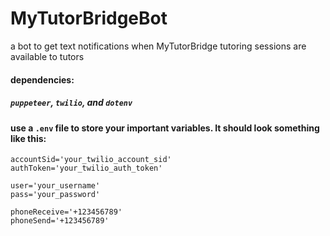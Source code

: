 # MyTutorBridgeBot
a bot to get text notifications when MyTutorBridge tutoring sessions are available to tutors

#### dependencies:
##### `puppeteer`, `twilio`, and `dotenv`

#### use a `.env` file to store your important variables. It should look something like this:
```
accountSid='your_twilio_account_sid'
authToken='your_twilio_auth_token'

user='your_username'
pass='your_password'

phoneReceive='+123456789'
phoneSend='+123456789'
```
